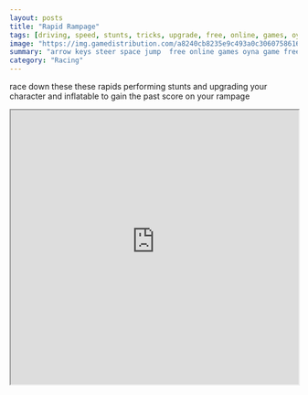 ```yaml
---
layout: posts
title: "Rapid Rampage"
tags: [driving, speed, stunts, tricks, upgrade, free, online, games, oyna, game, free, games, play, play, games]
image: "https://img.gamedistribution.com/a8240cb8235e9c493a0c30607586166c.jpg"
summary: "arrow keys steer space jump  free online games oyna game free games play play games"
category: "Racing"
---
```


race down these these rapids performing stunts and upgrading your character and inflatable to gain the past score on your rampage

<iframe width="100%" height="480px;" src="https://flash.gamedistribution.com?game=a8240cb8235e9c493a0c30607586166c"></iframe>